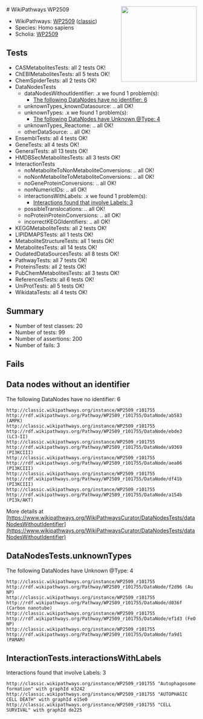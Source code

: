 <img style="float: right; width: 200px" src="https://upload.wikimedia.org/wikipedia/commons/thumb/8/83/Wplogo_with_text_500.png/640px-Wplogo_with_text_500.png" />
# WikiPathways WP2509

* WikiPathways: [WP2509](https://wikipathways.org/pathways/WP2509) ([classic](https://classic.wikipathways.org/instance/WP2509))
* Species: Homo sapiens
* Scholia: [WP2509](https://scholia.toolforge.org/wikipathways/WP2509)
## Tests
* CASMetabolitesTests: all 2 tests OK!
* ChEBIMetabolitesTests: all 5 tests OK!
* ChemSpiderTests: all 2 tests OK!
* DataNodesTests
    * dataNodesWithoutIdentifier: .x we found 1 problem(s):
        * [The following DataNodes have no identifier: 6](#d2d32fa5)
    * unknownTypes_knownDatasource: .. all OK!
    * unknownTypes: .x we found 1 problem(s):
        * [The following DataNodes have Unknown @Type: 4](#839973e2)
    * unknownTypes_Reactome: .. all OK!
    * otherDataSource: .. all OK!
* EnsemblTests: all 4 tests OK!
* GeneTests: all 4 tests OK!
* GeneralTests: all 13 tests OK!
* HMDBSecMetabolitesTests: all 3 tests OK!
* InteractionTests
    * noMetaboliteToNonMetaboliteConversions: .. all OK!
    * noNonMetaboliteToMetaboliteConversions: .. all OK!
    * noGeneProteinConversions: .. all OK!
    * nonNumericIDs: .. all OK!
    * interactionsWithLabels: .x we found 1 problem(s):
        * [Interactions found that involve Labels: 3](#630d267a)
    * possibleTranslocations: .. all OK!
    * noProteinProteinConversions: .. all OK!
    * incorrectKEGGIdentifiers: .. all OK!
* KEGGMetaboliteTests: all 2 tests OK!
* LIPIDMAPSTests: all 1 tests OK!
* MetaboliteStructureTests: all 1 tests OK!
* MetabolitesTests: all 14 tests OK!
* OudatedDataSourcesTests: all 8 tests OK!
* PathwayTests: all 7 tests OK!
* ProteinsTests: all 2 tests OK!
* PubChemMetabolitesTests: all 3 tests OK!
* ReferencesTests: all 6 tests OK!
* UniProtTests: all 5 tests OK!
* WikidataTests: all 4 tests OK!


## Summary

* Number of test classes: 20
* Number of tests: 99
* Number of assertions: 200
* Number of fails: 3

## Fails

<a name="d2d32fa5" />

## Data nodes without an identifier

The following DataNodes have no identifier: 6
```
http://classic.wikipathways.org/instance/WP2509_r101755 http://rdf.wikipathways.org/Pathway/WP2509_r101755/DataNode/ab583 (AMPK)
http://classic.wikipathways.org/instance/WP2509_r101755 http://rdf.wikipathways.org/Pathway/WP2509_r101755/DataNode/ebde3 (LC3-II)
http://classic.wikipathways.org/instance/WP2509_r101755 http://rdf.wikipathways.org/Pathway/WP2509_r101755/DataNode/a9369 (PI3KCIII)
http://classic.wikipathways.org/instance/WP2509_r101755 http://rdf.wikipathways.org/Pathway/WP2509_r101755/DataNode/aea06 (PI3KCIII)
http://classic.wikipathways.org/instance/WP2509_r101755 http://rdf.wikipathways.org/Pathway/WP2509_r101755/DataNode/df41b (PI3KCIII)
http://classic.wikipathways.org/instance/WP2509_r101755 http://rdf.wikipathways.org/Pathway/WP2509_r101755/DataNode/a154b (PI3k/AKT)
```

More details at [https://www.wikipathways.org/WikiPathwaysCurator/DataNodesTests/dataNodesWithoutIdentifier](https://www.wikipathways.org/WikiPathwaysCurator/DataNodesTests/dataNodesWithoutIdentifier)

<a name="839973e2" />

## DataNodesTests.unknownTypes

The following DataNodes have Unknown @Type: 4
```
http://classic.wikipathways.org/instance/WP2509_r101755 http://rdf.wikipathways.org/Pathway/WP2509_r101755/DataNode/f2d96 (Au NP)
http://classic.wikipathways.org/instance/WP2509_r101755 http://rdf.wikipathways.org/Pathway/WP2509_r101755/DataNode/d036f (Carbon nanotube)
http://classic.wikipathways.org/instance/WP2509_r101755 http://rdf.wikipathways.org/Pathway/WP2509_r101755/DataNode/ef1d3 (FeO NP)
http://classic.wikipathways.org/instance/WP2509_r101755 http://rdf.wikipathways.org/Pathway/WP2509_r101755/DataNode/fa9d1 (PAMAM)
```

<a name="630d267a" />

## InteractionTests.interactionsWithLabels

Interactions found that involve Labels: 3
```
http://classic.wikipathways.org/instance/WP2509_r101755 "Autophagosome formation" with graphId e3242
http://classic.wikipathways.org/instance/WP2509_r101755 "AUTOPHAGIC
CELL DEATH" with graphId e15e0
http://classic.wikipathways.org/instance/WP2509_r101755 "CELL
SURVIVAL" with graphId de225
```

